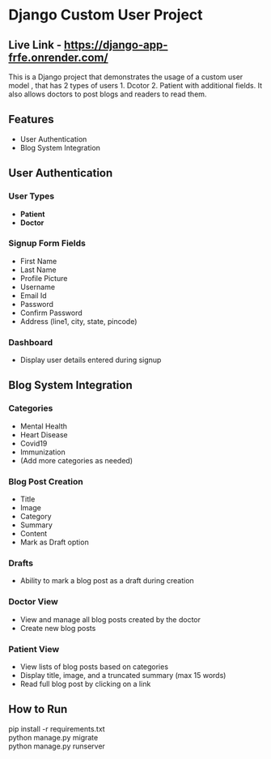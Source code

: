 # Django Custom User Project
## Live Link - https://django-app-frfe.onrender.com/


This is a Django project that demonstrates the usage of a custom user model , that has 2 types of users 1. Dcotor 2. Patient with additional fields. It also allows doctors to post blogs and readers to read them.

## Features

- User Authentication
- Blog System Integration

## User Authentication

### User Types

- **Patient**
- **Doctor**

### Signup Form Fields

- First Name
- Last Name
- Profile Picture
- Username
- Email Id
- Password
- Confirm Password
- Address (line1, city, state, pincode)

### Dashboard

- Display user details entered during signup

## Blog System Integration

### Categories

- Mental Health
- Heart Disease
- Covid19
- Immunization
- (Add more categories as needed)

### Blog Post Creation

- Title
- Image
- Category
- Summary
- Content
- Mark as Draft option

### Drafts

- Ability to mark a blog post as a draft during creation

### Doctor View

- View and manage all blog posts created by the doctor
- Create new blog posts

### Patient View

- View lists of blog posts based on categories
- Display title, image, and a truncated summary (max 15 words)
- Read full blog post by clicking on a link

## How to Run

pip install -r requirements.txt <br>
python manage.py migrate <br>
python manage.py runserver <br>


